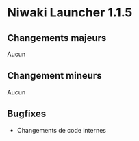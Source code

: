 # Niwaki Launcher 1.1.5

## Changements majeurs

Aucun

## Changement mineurs 

Aucun

## Bugfixes

- Changements de code internes